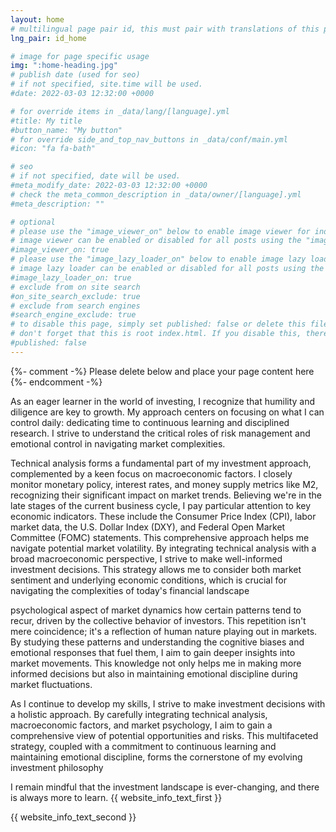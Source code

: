 ```yaml
---
layout: home
# multilingual page pair id, this must pair with translations of this page. (This name must be unique)
lng_pair: id_home

# image for page specific usage
img: ":home-heading.jpg"
# publish date (used for seo)
# if not specified, site.time will be used.
#date: 2022-03-03 12:32:00 +0000

# for override items in _data/lang/[language].yml
#title: My title
#button_name: "My button"
# for override side_and_top_nav_buttons in _data/conf/main.yml
#icon: "fa fa-bath"

# seo
# if not specified, date will be used.
#meta_modify_date: 2022-03-03 12:32:00 +0000
# check the meta_common_description in _data/owner/[language].yml
#meta_description: ""

# optional
# please use the "image_viewer_on" below to enable image viewer for individual pages or posts (_posts/ or [language]/_posts folders).
# image viewer can be enabled or disabled for all posts using the "image_viewer_posts: true" setting in _data/conf/main.yml.
#image_viewer_on: true
# please use the "image_lazy_loader_on" below to enable image lazy loader for individual pages or posts (_posts/ or [language]/_posts folders).
# image lazy loader can be enabled or disabled for all posts using the "image_lazy_loader_posts: true" setting in _data/conf/main.yml.
#image_lazy_loader_on: true
# exclude from on site search
#on_site_search_exclude: true
# exclude from search engines
#search_engine_exclude: true
# to disable this page, simply set published: false or delete this file
# don't forget that this is root index.html. If you disable this, there will be no index.html page to open
#published: false
---
```


{%- comment -%} Please delete below and place your page content here {%- endcomment -%}

As an eager learner in the world of investing, I recognize that humility and diligence are key to growth. My approach centers on focusing on what I can control daily: dedicating time to continuous learning and disciplined research. I strive to understand the critical roles of risk management and emotional control in navigating market complexities.

Technical analysis forms a fundamental part of my investment approach, complemented by a keen focus on macroeconomic factors. I closely monitor monetary policy, interest rates, and money supply metrics like M2, recognizing their significant impact on market trends. Believing we're in the late stages of the current business cycle, I pay particular attention to key economic indicators. These include the Consumer Price Index (CPI), labor market data, the U.S. Dollar Index (DXY), and Federal Open Market Committee (FOMC) statements. This comprehensive approach helps me navigate potential market volatility. By integrating technical analysis with a broad macroeconomic perspective, I strive to make well-informed investment decisions. This strategy allows me to consider both market sentiment and underlying economic conditions, which is crucial for navigating the complexities of today's financial landscape

psychological aspect of market dynamics how certain patterns tend to recur, driven by the collective behavior of investors. This repetition isn't mere coincidence; it's a reflection of human nature playing out in markets. By studying these patterns and understanding the cognitive biases and emotional responses that fuel them, I aim to gain deeper insights into market movements. This knowledge not only helps me in making more informed decisions but also in maintaining emotional discipline during market fluctuations.

As I continue to develop my skills, I strive to make investment decisions with a holistic approach. By carefully integrating technical analysis, macroeconomic factors, and market psychology, I aim to gain a comprehensive view of potential opportunities and risks. This multifaceted strategy, coupled with a commitment to continuous learning and maintaining emotional discipline, forms the cornerstone of my evolving investment philosophy

I remain mindful that the investment landscape is ever-changing, and there is always more to learn.
{{ website_info_text_first }}

{{ website_info_text_second }}
